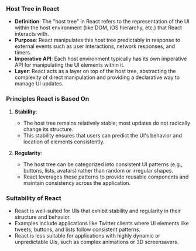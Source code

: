 ### Host Tree in React

- **Definition**: The "host tree" in React refers to the representation of the UI within the host environment (like DOM, iOS hierarchy, etc.) that React interacts with.
- **Purpose**: React manipulates this host tree predictably in response to external events such as user interactions, network responses, and timers.
- **Imperative API**: Each host environment typically has its own imperative API for manipulating the UI elements within it.
- **Layer**: React acts as a layer on top of the host tree, abstracting the complexity of direct manipulation and providing a declarative way to manage UI updates.

### Principles React is Based On

1. **Stability**:
   - The host tree remains relatively stable; most updates do not radically change its structure.
   - This stability ensures that users can predict the UI's behavior and location of elements consistently.

2. **Regularity**:
   - The host tree can be categorized into consistent UI patterns (e.g., buttons, lists, avatars) rather than random or irregular shapes.
   - React leverages these patterns to provide reusable components and maintain consistency across the application.

### Suitability of React

- React is well-suited for UIs that exhibit stability and regularity in their structure and behavior.
- Examples include applications like Twitter clients where UI elements like tweets, buttons, and lists follow consistent patterns.
- React is less suitable for applications with highly dynamic or unpredictable UIs, such as complex animations or 3D screensavers.
